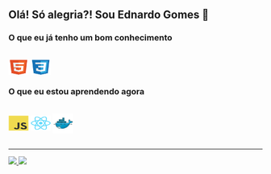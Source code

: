## Olá! Só alegria?! Sou Ednardo Gomes 👋

### O que eu já tenho um bom conhecimento
<div style="display: inline_block"><br>
  <img align="center" alt="Nardo-HTML" height="30" width="40" src="https://raw.githubusercontent.com/devicons/devicon/master/icons/html5/html5-original.svg">
  <img align="center" alt="Nardo-CSS" height="30" width="40" src="https://raw.githubusercontent.com/devicons/devicon/master/icons/css3/css3-original.svg">
</div>

### O que eu estou aprendendo agora  
<div style="display: inline_block"><br>
  <img align="center" alt="Nardo-Js" height="30" width="40" src="https://raw.githubusercontent.com/devicons/devicon/master/icons/javascript/javascript-original.svg">
  <img align="center" alt="Nardo-React" height="30" width="40" src="https://raw.githubusercontent.com/devicons/devicon/master/icons/react/react-original.svg">
<!--   <img align="center" alt="Nardo-Ts" height="30" width="40" src="https://raw.githubusercontent.com/devicons/devicon/master/icons/vuejs/vuejs-original.svg"> -->
  <img align="center" alt="Nardo-Ts" height="40" width="40" src="https://raw.githubusercontent.com/devicons/devicon/master/icons/docker/docker-original.svg">  
</div><br>
<hr>
<div>
  <a href="https://github.com/Nardogomes">
  <img height="180em" src="https://github-readme-stats.vercel.app/api?username=Nardogomes&show_icons=true&theme=algolia&include_all_commits=true&count_private=true"/>
  <img height="180em" src="https://github-readme-stats.vercel.app/api/top-langs/?username=Nardogomes&layout=compact&langs_count=7&theme=algolia"/>
</div>
